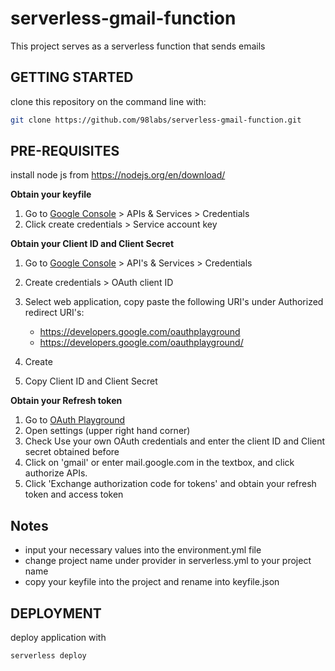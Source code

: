 # serverless-gmail-function
This project serves as a serverless function that sends emails

## GETTING STARTED
clone this repository on the command line with: 
```bash
git clone https://github.com/98labs/serverless-gmail-function.git
```
## PRE-REQUISITES 
install node js from https://nodejs.org/en/download/

**Obtain your keyfile**
 1. Go to [Google Console](https://console.cloud.google.com) > APIs & Services > Credentials 
 2. Click create credentials > Service account key

**Obtain your Client ID and Client Secret**
 1. Go to [Google Console](https://console.cloud.google.com) > API's & Services > Credentials
 2. Create credentials > OAuth client ID 
 3. Select web application, copy paste the following URI's under  Authorized redirect URI's: 

	* https://developers.google.com/oauthplayground
	* https://developers.google.com/oauthplayground/

 4. Create
 5. Copy Client ID and Client Secret

**Obtain your Refresh token**
 1. Go to [OAuth Playground](https://developers.google.com/oauthplayground/)
 2. Open settings (upper right hand corner) 
 3. Check Use your own OAuth credentials and enter the client ID and  Client secret obtained before
 4. Click on 'gmail' or enter mail.google.com in the textbox, and click authorize APIs. 
 5. Click 'Exchange authorization code for tokens' and obtain your   refresh token and access token

## Notes
 * input your necessary values into the environment.yml file
 *  change project name under provider in serverless.yml to your   project name
 * copy your keyfile into the project and rename into keyfile.json

## DEPLOYMENT
deploy application with
```bash
serverless deploy
```